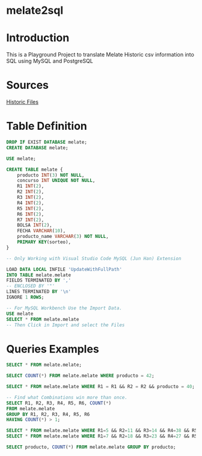 # melate2sql
# Introduction
This is a Playground Project to translate Melate Historic csv information into SQL using MySQL and PostgreSQL

# Sources
[Historic Files](https://www.pronosticos.gob.mx/Paginas/Melate/historico-melate)

# Table Definition
```sql
DROP IF EXIST DATABASE melate;
CREATE DATABASE melate;

USE melate;

CREATE TABLE melate {
    producto INT(3) NOT NULL,
    concurso INT UNIQUE NOT NULL,
    R1 INT(2),
    R2 INT(2),
    R3 INT(2),
    R4 INT(2),
    R5 INT(2),
    R6 INT(2),
    R7 INT(2),
    BOLSA INT(2),
    FECHA VARCHAR(10),
    producto_name VARCHAR(3) NOT NULL,
    PRIMARY KEY(sorteo),
}

-- Only Working with Visual Studio Code MySQL (Jun Han) Extension

LOAD DATA LOCAL INFILE 'UpdateWithFullPath' 
INTO TABLE melate.melate
FIELDS TERMINATED BY ','
-- ENCLOSED BY '"'
LINES TERMINATED BY '\n'
IGNORE 1 ROWS;

-- For MySQL Workbench Use the Import Data.
USE melate
SELECT * FROM melate.melate
-- Then Click in Import and select the Files

```

# Queries Examples
```sql
SELECT * FROM melate.melate;

SELECT COUNT(*) FROM melate.melate WHERE producto = 42;

SELECT * FROM melate.melate WHERE R1 = R1 && R2 = R2 && producto = 40;

-- Find what Combinations win more than once.
SELECT R1, R2, R3, R4, R5, R6, COUNT(*)
FROM melate.melate
GROUP BY R1, R2, R3, R4, R5, R6
HAVING COUNT(*) > 1;

SELECT * FROM melate.melate WHERE R1=5 && R2=11 && R3=14 && R4=38 && R5=40 && R6=41;
SELECT * FROM melate.melate WHERE R1=7 && R2=18 && R3=23 && R4=27 && R5=45 && R6=54;

SELECT producto, COUNT(*) FROM melate.melate GROUP BY producto;
```
